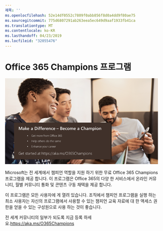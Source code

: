 ```yaml
---
제목: ''
ms.openlocfilehash: 52e14df0552c7809f0abb856f8d0a4dd9f80ae75
ms.sourcegitcommit: 775d6807291ab263eea5ec649d9aaf1933fb41ca
ms.translationtype: MT
ms.contentlocale: ko-KR
ms.lasthandoff: 04/23/2019
ms.locfileid: "32055476"
---
```

# <a name="office-365-champions-program"></a>Office 365 Champions 프로그램 

![차이를 챔피언로 설정](media/makeadifference.png)

Microsoft는 전 세계에서 챔피언 역할을 지원 하기 위한 무료 Office 365 Champions 프로그램을 제공 합니다.  이 프로그램은 Office 365의 다양 한 서비스에서 온라인 커뮤니티, 월별 커뮤니티 통화 및 콘텐츠 구동 채택을 제공 합니다.

이 프로그램은 모든 사용자에 게 열려 있습니다.  조직에서 챔피언 프로그램을 실행 하는 최소 사용자는 자신의 프로그램에서 사용할 수 있는 챔피언 교육 자료에 대 한 액세스 권한을 얻을 수 있는 구성원으로 사용 하는 것이 좋습니다. 

전 세계 커뮤니티의 일부가 되도록 지금 등록 하세요.https://aka.ms/O365Champions  
